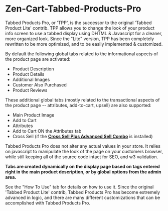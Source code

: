 # Zen-Cart-Tabbed-Products-Pro

Tabbed Products Pro, or 'TPP', is the successor to the original 'Tabbed Product Lite' contrib. TPP allows you to change the look of your product info screen to use a tabbed display using DHTML & Javascript for a cleaner, more organized look. Since the "Lite" version, TPP has been completely rewritten to be more optimized, and to be easily implemented & customized.

By default the following global tabs related to the informational aspects of the product page are activated:

  - Product Description
  - Product Details
  - Additional Images
  - Customer Also Purchased
  - Product Reviews
  
These additional global tabs (mostly related to the transactional aspects of the product page -- attributes, add-to-cart, upsell) are also supported:

  - Main Product Image
  - Add to Cart
  - Attributes
  - Add to Cart ON the Attributes tab
  - Cross Sell (if the **[Cross Sell Plus Advanced Sell Combo](http://www.zen-cart.com/downloads.php?do=file&id=1364)** is installed)
  
Tabbed Products Pro does not alter any actual values in your store. It relies on javascript to manipulate the look of the page on your customers browser, while still keeping all of the source code intact for SEO, and w3 validation.

**Tabs are created dynamically on the display page based on tags entered right in the main product description, or by global options from the admin area.**

See the "How To Use" tab for details on how to use it. Since the original 'Tabbed Product Lite' contrib, Tabbed Products Pro has become extremely advanced in logic, and there are many different customizations that can be accomplished with Tabbed Products Pro.
